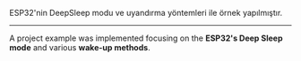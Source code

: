 ESP32'nin DeepSleep modu ve uyandırma yöntemleri ile örnek yapılmıştır.


---------------------------------------------------------------------------


A project example was implemented focusing on the **ESP32's Deep Sleep mode** and various **wake-up methods**.
